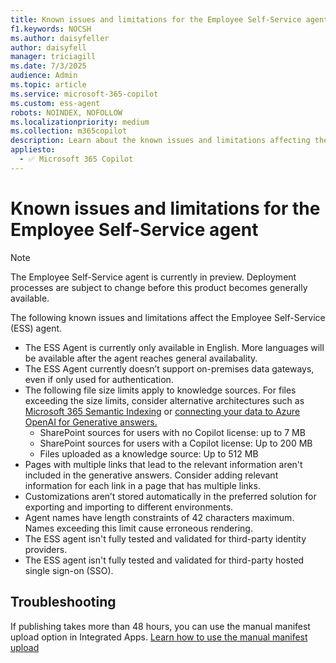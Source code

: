 ```yaml
---
title: Known issues and limitations for the Employee Self-Service agent
f1.keywords: NOCSH
ms.author: daisyfeller
author: daisyfell
manager: triciagill
ms.date: 7/3/2025
audience: Admin
ms.topic: article
ms.service: microsoft-365-copilot
ms.custom: ess-agent
robots: NOINDEX, NOFOLLOW
ms.localizationpriority: medium
ms.collection: m365copilot
description: Learn about the known issues and limitations affecting the Employee Self-Service agent and the workarounds you can employ.
appliesto:
  - ✅ Microsoft 365 Copilot
---
```


# Known issues and limitations for the Employee Self-Service agent

>[!NOTE]
>The Employee Self-Service agent is currently in preview. Deployment processes are subject to change before this product becomes generally available.

The following known issues and limitations affect the Employee Self-Service (ESS) agent.

- The ESS Agent is currently only available in English. More languages will be available after the agent reaches general availabality.
- The ESS Agent currently doesn’t support on-premises data gateways, even if only used for authentication.
- The following file size limits apply to knowledge sources. For files exceeding the size limits, consider alternative architectures such as [Microsoft 365 Semantic Indexing](/microsoftsearch/semantic-index-for-copilot) or [connecting your data to Azure OpenAI for Generative answers.](/microsoft-copilot-studio/nlu-generative-answers-azure-openai)
  - SharePoint sources for users with no Copilot license: up to 7 MB
  - SharePoint sources for users with a Copilot license: Up to 200 MB
  - Files uploaded as a knowledge source: Up to 512 MB
- Pages with multiple links that lead to the relevant information aren't included in the generative answers. Consider adding relevant information for each link in a page that has multiple links.
- Customizations aren’t stored automatically in the preferred solution for exporting and importing to different environments.
- Agent names have length constraints of 42 characters maximum. Names exceeding this limit cause erroneous rendering.
- The ESS agent isn't fully tested and validated for third-party identity providers.
- The ESS agent isn't fully tested and validated for third-party hosted single sign-on (SSO).

## Troubleshooting

If publishing takes more than 48 hours, you can use the manual manifest upload option in Integrated Apps. [Learn how to use the manual manifest upload]()